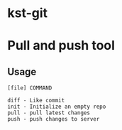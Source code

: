 # kst-git
# Pull and push tool
## Usage
```
[file] COMMAND

diff - Like commit
init - Initialize an empty repo
pull - pull latest changes
push - push changes to server
```
